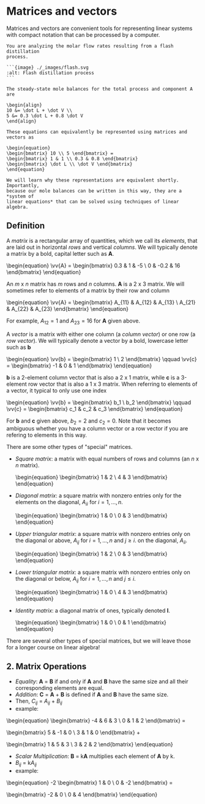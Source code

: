 # Matrices and vectors

Matrices and vectors are convenient tools for representing linear systems with
compact notation that can be processed by a computer.

````{example} Flash distillation
You are analyzing the molar flow rates resulting from a flash distillation
process.

```{image} ./_images/flash.svg
:alt: Flash distillation process
```

The steady-state mole balances for the total process and component A are

\begin{align}
10 &= \dot L + \dot V \\
5 &= 0.3 \dot L + 0.8 \dot V
\end{align}

These equations can equivalently be represented using matrices and vectors as

\begin{equation}
\begin{bmatrix} 10 \\ 5 \end{bmatrix} =
\begin{bmatrix} 1 & 1 \\ 0.3 & 0.8 \end{bmatrix}
\begin{bmatrix} \dot L \\ \dot V \end{bmatrix}
\end{equation}

We will learn why these representations are equivalent shortly. Importantly,
because our mole balances can be written in this way, they are a *system of
linear equations* that can be solved using techniques of linear algebra.
````

## Definition

A *matrix* is a rectangular array of quantities, which we call its *elements*,
that are laid out in horizontal *rows* and vertical *columns*. We will typically
denote a matrix by a bold, capital letter such as **A**.

\begin{equation}
\vv{A} = \begin{bmatrix} 0.3 & 1 & -5 \\ 0 & -0.2 & 16 \end{bmatrix}
\end{equation}

An *m* x *n* matrix has *m* rows and *n* columns. **A** is a 2 x 3 matrix. We
will sometimes refer to elements of a matrix by their row and column

\begin{equation}
\vv{A} = \begin{bmatrix} A_{11} & A_{12} &
A_{13} \\ A_{21} & A_{22} & A_{23} \end{bmatrix}
\end{equation}

For example, $A_{12} = 1$ and $A_{23} = 16$ for **A** given above.

A *vector* is a matrix with either one column (a *column vector*) or one row (a
*row vector*). We will typically denote a vector by a bold, lowercase letter
such as **b**

\begin{equation}
\vv{b} = \begin{bmatrix} 1 \\ 2 \end{bmatrix} \qquad
\vv{c} = \begin{bmatrix} -1 & 0 & 1 \end{bmatrix}
\end{equation}

**b** is a 2-element column vector that is also a 2 x 1 matrix, while **c** is a
3-element row vector that is also a 1 x 3 matrix. When referring to elements of
a vector, it typical to only use one index

\begin{equation}
\vv{b} = \begin{bmatrix} b_1 \\ b_2 \end{bmatrix} \qquad
\vv{c} = \begin{bmatrix} c_1 & c_2 & c_3 \end{bmatrix}
\end{equation}

For **b** and **c** given above, $b_2 = 2$ and $c_2 = 0$. Note that it becomes
ambiguous whether you have a column vector or a row vector if you are refering
to elements in this way.

There are some other types of "special" matrices.

- *Square matrix*: a matrix with equal numbers of rows and columns (an *n* x *n*
  matrix).

  \begin{equation}
  \begin{bmatrix} 1 & 2 \\ 4 & 3 \end{bmatrix}
  \end{equation}

- *Diagonal matrix*: a square matrix with nonzero entries only for the elements
  on the diagonal, $A_{ii}$ for $i = 1, ..., n$.

  \begin{equation}
  \begin{bmatrix} 1 & 0 \\ 0 & 3 \end{bmatrix}
  \end{equation}

- *Upper triangular matrix*: a square matrix with nonzero entries only on the
  diagonal or above, $A_{ij}$ for $i = 1, ..., n$ and $j \ge i$. on the
  diagonal, $A_{ii}$.

  \begin{equation}
  \begin{bmatrix} 1 & 2 \\ 0 & 3 \end{bmatrix}
  \end{equation}

- *Lower triangular matrix*: a square matrix with nonzero entries only on the
  diagonal or below, $A_{ij}$ for $i = 1, ..., n$ and $j \le i$.

  \begin{equation}
  \begin{bmatrix} 1 & 0 \\ 4 & 3 \end{bmatrix}
  \end{equation}

- *Identity matrix*: a diagonal matrix of ones, typically denoted **I**.

  \begin{equation}
  \begin{bmatrix} 1 & 0 \\ 0 & 1 \end{bmatrix}
  \end{equation}

There are several other types of special matrices, but we will leave those for a
longer course on linear algebra!

## 2. Matrix Operations
- *Equality*: **A** = **B** if and only if **A** and **B** have the same size and all their corresponding elements are equal.
- *Addition*: **C** = **A** + **B** is defined if **A** and **B** have the same size.
- Then, $C_{ij}$ = $A_{ij}$ + $B_{ij}$
- example:

\begin{equation} 
\begin{bmatrix} -4 & 6 & 3 \\ 0 & 1 & 2 \end{bmatrix} =

\begin{bmatrix} 5 & -1 & 0 \\ 3 & 1 & 0 \end{bmatrix} +

\begin{bmatrix} 1 & 5 & 3 \\ 3 & 2 & 2 \end{bmatrix}
\end{equation}

- *Scalar Multiplication*: **B** = k**A** multiplies each element of **A** by k.
- $B_{ij}$ = k$A_{ij}$
- example:

\begin{equation} 
-2 \begin{bmatrix} 1 & 0  \\ 0 & -2  \end{bmatrix} =

\begin{bmatrix} -2 & 0 \\ 0 & 4 \end{bmatrix}
\end{equation}
